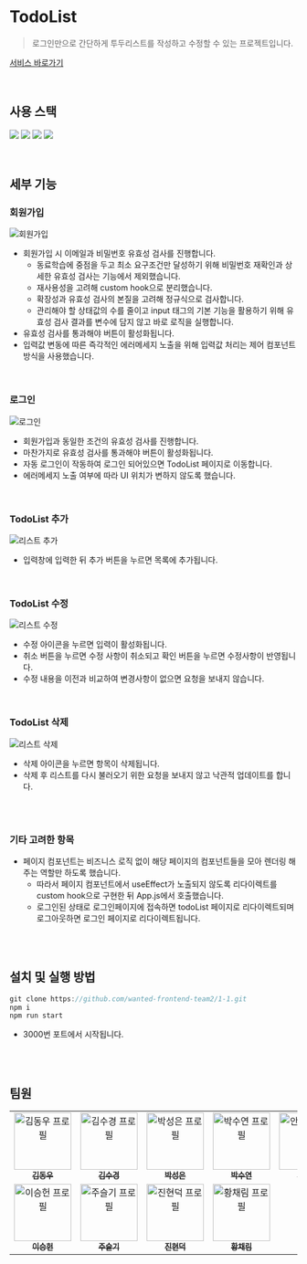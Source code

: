 # TodoList

> 로그인만으로 간단하게 투두리스트를 작성하고 수정할 수 있는 프로젝트입니다.

[서비스 바로가기](https://web-wanted-frontend-team2-todolist-20z52flc0k1c1p.gksl2.cloudtype.app, "Todo App")

<br>

## 사용 스택

<img src="https://img.shields.io/badge/React-61DAFB?style=flat-square&logo=React&logoColor=black"/> <img src="https://img.shields.io/badge/Typescript-3178C6?style=flat-square&logo=Typescript&logoColor=white"/> <img src="https://img.shields.io/badge/styled components-DB7093?style=flat-square&logo=styled-components&logoColor=white"/>  <img src="https://img.shields.io/badge/HTML5-E34F26?style=flat-square&logo=html5&logoColor=white"/>

<br>

## 세부 기능
### 회원가입

![회원가입](https://user-images.githubusercontent.com/70076564/209350048-8c903099-f6d3-4a6f-b87c-4a0497db8028.gif)

- 회원가입 시 이메일과 비밀번호 유효성 검사를 진행합니다.
  - 동료학습에 중점을 두고 최소 요구조건만 달성하기 위해 비밀번호 재확인과 상세한 유효성 검사는 기능에서 제외했습니다.
  - 재사용성을 고려해 custom hook으로 분리했습니다.
  - 확장성과 유효성 검사의 본질을 고려해 정규식으로 검사합니다.
  - 관리해야 할 상태값의 수를 줄이고 input 태그의 기본 기능을 활용하기 위해 유효성 검사 결과를 변수에 담지 않고 바로 로직을 실행합니다. 
- 유효성 검사를 통과해야 버튼이 활성화됩니다.
- 입력값 변동에 따른 즉각적인 에러메세지 노출을 위해 입력값 처리는 제어 컴포넌트 방식을 사용했습니다.

<br>

### 로그인
![로그인](https://user-images.githubusercontent.com/70076564/209350088-16e5d01a-b1c0-443c-ba5e-895cd3fc3d1e.gif)

- 회원가입과 동일한 조건의 유효성 검사를 진행합니다.
- 마찬가지로 유효성 검사를 통과해야 버튼이 활성화됩니다.
- 자동 로그인이 작동하여 로그인 되어있으면 TodoList 페이지로 이동합니다.
- 에러메세지 노출 여부에 따라 UI 위치가 변하지 않도록 했습니다.

<br>

### TodoList 추가
![리스트 추가](https://user-images.githubusercontent.com/70076564/209350101-17b39e6c-70fe-4c80-8919-f78862f98dfe.gif)

- 입력창에 입력한 뒤 추가 버튼을 누르면 목록에 추가됩니다.

<br>

### TodoList 수정
![리스트 수정](https://user-images.githubusercontent.com/70076564/209350103-69d24f73-c87f-4620-866c-2f774d5765ef.gif)

- 수정 아이콘을 누르면 입력이 활성화됩니다.
- 취소 버튼을 누르면 수정 사항이 취소되고 확인 버튼을 누르면 수정사항이 반영됩니다.
- 수정 내용을 이전과 비교하여 변경사항이 없으면 요청을 보내지 않습니다.

<br>

### TodoList 삭제
![리스트 삭제](https://user-images.githubusercontent.com/70076564/209350115-9e3949a1-4aa3-4692-b851-a08df8ce8c43.gif)

- 삭제 아이콘을 누르면 항목이 삭제됩니다.
- 삭제 후 리스트를 다시 불러오기 위한 요청을 보내지 않고 낙관적 업데이트를 합니다.

<br><Br>

### 기타 고려한 항목
- 페이지 컴포넌트는 비즈니스 로직 없이 해당 페이지의 컴포넌트들을 모아 렌더링 해주는 역할만 하도록 했습니다.
  - 따라서 페이지 컴포넌트에서 useEffect가 노출되지 않도록 리다이렉트를 custom hook으로 구현한 뒤 App.js에서 호출했습니다.
  - 로그인된 상태로 로그인페이지에 접속하면 todoList 페이지로 리다이렉트되며 로그아웃하면 로그인 페이지로 리다이렉트됩니다.

<Br><Br>

## 설치 및 실행 방법

```javascript
git clone https://github.com/wanted-frontend-team2/1-1.git
npm i
npm run start
```

- 3000번 포트에서 시작됩니다.

<br><Br>

## 팀원
<table>
  <tbody>
    <tr>
      <td align="center"><a href="https://github.com/DongWooKim97"><img src="https://avatars.githubusercontent.com/u/66302122?v=4" width="100px;" alt="김동우 프로필"/><br /><sub><b>김동우</b></sub></a><br /></td>
      <td align="center"><a href="https://github.com/trondi"><img src="https://avatars.githubusercontent.com/u/42338190?v=4" width="100px;" alt="김수경 프로필"/><br /><sub><b>김수경</b></sub></a><br /></td>
      <td align="center"><a href="https://github.com/Elenapark"><img src="https://avatars.githubusercontent.com/u/60565155?v=4" width="100px;" alt="박성은 프로필"/><br /><sub><b>박성은</b></sub></a><br /></td>
      <td align="center"><a href="https://github.com/Iandayy"><img src="https://avatars.githubusercontent.com/u/104152583?v=4" width="100px;" alt="박수연 프로필"/><br /><sub><b>박수연</b></sub></a><br /></td>
      <td align="center"><a href="https://github.com/ahn0min"><img src="https://avatars.githubusercontent.com/u/89904226?v=4" width="100px;" alt="안영민 프로필"/><br /><sub><b>안영민</b></sub></a><br /></td>
     <tr/>
      <td align="center"><a href="https://github.com/heony704"><img src="https://avatars.githubusercontent.com/u/36994104?v=4" width="100px;" alt="이승헌 프로필"/><br /><sub><b>이승헌</b></sub></a><br /></td>
      <td align="center"><a href="https://github.com/Jooseulgi"><img src="https://avatars.githubusercontent.com/u/54945205?v=4" width="100px;" alt="주슬기 프로필"/><br /><sub><b>주슬기</b></sub></a><br /></td>
      <td align="center"><a href="https://github.com/dukjjang"><img src="https://avatars.githubusercontent.com/u/102455275?v=4" width="100px;" alt="진현덕 프로필"/><br /><sub><b>진현덕</b></sub></a><br /></td>
      <td align="center"><a href="https://github.com/cofla159"><img src="https://avatars.githubusercontent.com/u/70076564?v=4" width="100px;" alt="황채림 프로필"/><br /><sub><b>황채림</b></sub></a><br /></td>
    </tr>
  </tbody>
</table>
